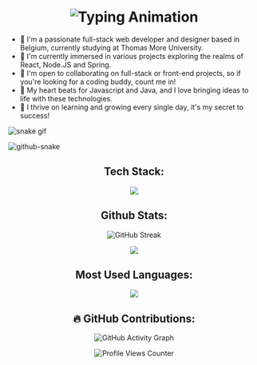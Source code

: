 <h1 align="center">
  <img src="https://readme-typing-svg.herokuapp.com?font=Fira+Code&pause=1000&color=F7BA2C&width=435&lines=Hi+there%2C+I'm+Yaron!+%F0%9F%91%8B" alt="Typing Animation" />
</h1>

- 🔶 I'm a passionate full-stack web developer and designer based in Belgium, currently studying at Thomas More University.
- 🔷 I'm currently immersed in various projects exploring the realms of React, Node.JS and Spring.
- 🔶 I'm open to collaborating on full-stack or front-end projects, so if you're looking for a coding buddy, count me in!
- 🔶 My heart beats for Javascript and Java, and I love bringing ideas to life with these technologies.
- 🔷 I thrive on learning and growing every single day, it's my secret to success!

![snake gif](https://github.com/YaronVansteenkiste/YaronVansteenkiste/blob/output/github-contribution-grid-snake.gif)

<picture>
  <source media="(prefers-color-scheme: dark)" srcset="github-snake-dark.svg" />
  <source media="(prefers-color-scheme: light)" srcset="github-snake.svg" />
  <img alt="github-snake" src="github-snake.svg" />
</picture>

<h2 align="center">Tech Stack:</h2>

<p align="center">
  <img src="https://github-readme-tech-stack.vercel.app/api/cards?title=&align=center&fontFamily=&lineCount=3&width=1000&line1=Javascript%2CJavascript%2Cb1d951%3BJava%2CJava%2C5a86e7%3BTypescript%2CTypescript%2C7c50d5%3BCSharp%2CCSharp%2C2e49a0%3BCSS3%2CCSS3%2C6592e7%3BHTML5%2CHTML5%2Cbf5917%3BDart%2CDart%2C433caa%3B&line2=Spring%2CSpring%2C61ae6a%3BNode.js%2CNode.js%2C70e75c%3BReact%2CReact%2C291f6a%3BReact+Native%2CReact+Native%2C181f3f%3BFlutter%2CFlutter%2C3f77b9%3BBootstrap%2CBootstrap%2C545ad7%3BJQuery%2CJQuery%2C3fc079%3BElectron%2CElectron%2C3851a3%3B&line3=MongoDB%2CMongoDB%2C32b833%3BPostgreSQL%2CPostgreSQL%2C3f2574%3B" />
</p>

<h2 align="center">Github Stats:</h2>
<p align="center">
  <img src="https://github-readme-streak-stats.herokuapp.com/?user=YaronVansteenkiste&theme=tokyonight" alt="GitHub Streak"/>
</p>
<p align="center">
  <img src="https://github-readme-stats.vercel.app/api?username=YaronVansteenkiste&show_icons=true&theme=tokyonight"> </img>
</p>
<h2 align="center">Most Used Languages:</h2>
<p align="center">
  <img src="https://github-readme-stats.vercel.app/api/top-langs/?username=YaronVansteenkiste&layout=pie&theme=tokyonight"> </img>
</p>

<h2 align="center">🔥 GitHub Contributions:</h2>
<p align="center">
  <img src="https://github-readme-activity-graph.vercel.app/graph?username=YaronVansteenkiste&theme=tokyo-night" alt="GitHub Activity Graph" />
</p>

<p align="center">
  <img src="https://komarev.com/ghpvc/?username=YaronVansteenkiste&style=for-the-badge&color=blueviolet" alt="Profile Views Counter" />
</p>

